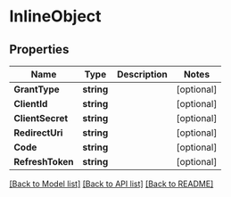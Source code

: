 # InlineObject

## Properties

Name | Type | Description | Notes
------------ | ------------- | ------------- | -------------
**GrantType** | **string** |  | [optional] 
**ClientId** | **string** |  | [optional] 
**ClientSecret** | **string** |  | [optional] 
**RedirectUri** | **string** |  | [optional] 
**Code** | **string** |  | [optional] 
**RefreshToken** | **string** |  | [optional] 

[[Back to Model list]](../README.md#documentation-for-models) [[Back to API list]](../README.md#documentation-for-api-endpoints) [[Back to README]](../README.md)


